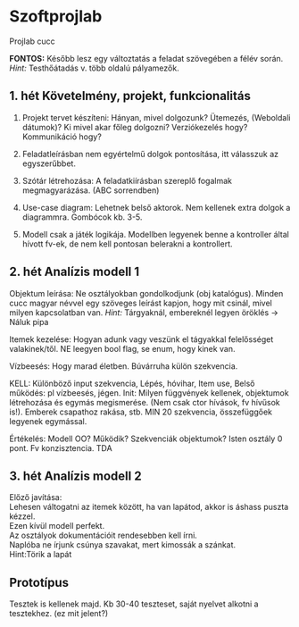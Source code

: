 # Szoftprojlab
Projlab cucc

**FONTOS:** Később lesz egy változtatás a feladat szövegében a félév során. *Hint:* Testhőátadás v. több oldalú pályamezők.

## 1. hét Követelmény, projekt, funkcionalitás

1. Projekt tervet készíteni: Hányan, mivel dolgozunk? Ütemezés, (Weboldali dátumok)?
Ki mivel akar főleg dolgozni? Verziókezelés hogy? Kommunikáció hogy?

2. Feladatleírásban nem egyértelmű dolgok pontosítása, itt válasszuk az egyszerűbbet.

3. Szótár létrehozása: A feladatkiírásban szereplő fogalmak megmagyarázása. (ABC sorrendben)

4. Use-case diagram: Lehetnek belső aktorok. Nem kellenek extra dolgok a diagrammra. Gombócok kb. 3-5. 

5. Modell csak a játék logikája. Modellben legyenek benne a kontroller által hívott fv-ek, de nem kell pontosan belerakni a kontrollert.
 

## 2. hét Analízis modell 1
Objektum leírása: Ne osztályokban gondolkodjunk (obj katalógus). Minden cucc magyar névvel egy szöveges leírást kapjon, hogy mit csinál, mivel milyen kapcsolatban van. *Hint:* Tárgyaknál, embereknél legyen öröklés -> Náluk pipa

Itemek kezelése: Hogyan adunk vagy veszünk el tágyakkal felelősséget valakinek/től. NE leegyen bool flag, se enum, hogy kinek van.

Vízbeesés: Hogy marad életben. Búvárruha külön szekvencia.

KELL: Különböző input szekvencia, Lépés, hóvihar, Item use, Belső működés: pl vízbeesés, jégen. Init: Milyen függvények kellenek, objektumok létrehozása és egymás megismerése. (Nem csak ctor hívások, fv hívűsok is!). Emberek csapathoz rakása, stb. MIN 20 szekvencia, összefüggőek legyenek egymással. 

Értékelés: Modell OO? Működik? Szekvenciák objektumok? Isten osztály 0 pont. Fv konzisztencia. TDA

## 3. hét Analízis modell 2
Előző javítása:  
Lehesen váltogatni az itemek között, ha van lapátod, akkor is áshass puszta kézzel.  
Ezen kívül modell perfekt.  
Az osztályok dokumentációit rendesebben kell írni.  
Naplóba ne írjunk csúnya szavakat, mert kimossák a szánkat.  
Hint:Törik a lapát  


## Prototípus
Tesztek is kellenek majd. Kb 30-40 teszteset, saját nyelvet alkotni a tesztekhez. (ez mit jelent?) 


